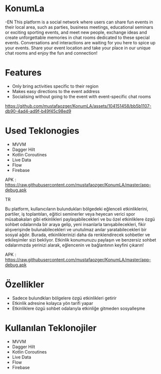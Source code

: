 
# KonumLa
-EN
This platform is a social network where users can share fun events in their local area, such as parties, business meetings, educational seminars or exciting sporting events, and meet new people, exchange ideas and create unforgettable memories in chat rooms dedicated to these special events. Conversations and interactions are waiting for you here to spice up your events. Share your event location and take your place in our unique chat rooms and enjoy the fun and connection!


# Features
* Only bring activities specific to their region
* Makes easy directions to the event address
* Socialising without going to the event with event-specific chat rooms


https://github.com/mustafaozger/KonumLA/assets/104151458/bb5b1107-db90-4ad4-ad9f-b49f45c98ed9

# Used Teklonogies
* MVVM
* Dagger Hilt
* Kotlin Coroutines
* Live Data
* Flow
* Firebase


APK : https://raw.githubusercontent.com/mustafaozger/KonumLA/master/app-debug.apk


TR

Bu platform, kullanıcıların bulundukları bölgedeki eğlenceli etkinliklerini, partiler, iş toplantıları, eğitici seminerler veya heyecan verici spor müsabakaları gibi etkinlikleri paylaşabilecekleri ve bu özel etkinliklere özgü sohbet odalarında bir araya gelip, yeni insanlarla tanışabilecekleri, fikir alışverişinde bulunabilecekleri ve unutulmaz anılar yaratabilecekleri bir sosyal ağdır. Burada, etkinliklerinizi daha da renklendirecek sohbetler ve etkileşimler sizi bekliyor. Etkinlik konumunuzu paylaşın ve benzersiz sohbet odalarımızda yerinizi alarak, eğlencenin ve bağlantının keyfini çıkarın!

APK : https://raw.githubusercontent.com/mustafaozger/KonumLA/master/app-debug.apk


# Özellikler
* Sadece bulundkları bölgelere özgü etkinlikleri getirir
* Etkinlik adresine kolayca yön tarifi yapar
* Etkinliklere özgü sohbet odalarıyla etkinliğe gitmeden sosyalleşme


# Kullanılan Teklonojiler
* MVVM
* Dagger Hilt
* Kotlin Coroutines
* Live Data
* Flow
* Firebase
